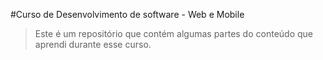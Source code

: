 #Curso de Desenvolvimento de software - Web e Mobile
>Este é um repositório que contém algumas partes do conteúdo que aprendi durante esse curso.
